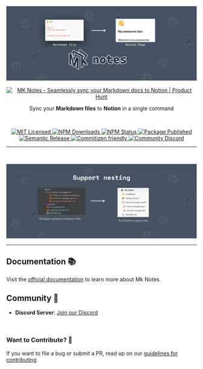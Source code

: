 <img src="./assets/mk-notes-banner.png" width="800"/>

<p align="center">
    <a href="https://www.producthunt.com/products/mk-notes?embed=true&utm_source=badge-featured&utm_medium=badge&utm_source=badge-mk&#0045;notes" target="_blank">
      <img src="https://api.producthunt.com/widgets/embed-image/v1/featured.svg?post_id=978916&theme=light&t=1750010974823" alt="MK&#0032;Notes - Seamlessly&#0032;sync&#0032;your&#0032;Markdown&#0032;docs&#0032;to&#0032;Notion | Product Hunt" style="width: 250px; height: 54px;" width="250" height="54"/>
    </a>
</p>

<p align="center">
Sync your <b>Markdown files</b> to <b>Notion</b> in a single command
</p>

<br />

<p align="center">
    <a href="https://github.com/Myastr0/mk-notes/blob/master/LICENSE">
      <img alt="MIT Licensed" src="https://img.shields.io/npm/l/@nrwl/workspace.svg?style=flat" />
    </a>
    <a href="https://www.npmjs.com/package/@mk-notes/cli">
        <img alt="NPM Downloads" src="https://img.shields.io/npm/dm/%40mk-notes%2Fcli">
    </a>
    <a href="https://www.npmjs.com/package/@mk-notes/cli">
      <img alt="NPM Status" src="https://img.shields.io/npm/v/%40mk-notes%2Fcli?style=flat" />
    </a>
    <a href="https://github.com/Myastr0/mk-notes/actions/workflows/deploy-package.yml">
      <img alt="Package Published" src="https://github.com/Myastr0/mk-notes/actions/workflows/deploy-package.yml/badge.svg?event=release" />
    </a>
    <a href="">
      <img alt="Semantic Release" src="https://img.shields.io/badge/%20%20%F0%9F%93%A6%F0%9F%9A%80-semantic--release-e10079.svg?style=flat" />
    </a>
    <a href="https://commitizen.github.io/cz-cli/">
      <img alt="Commitizen friendly" src="https://img.shields.io/badge/commitizen-friendly-brightgreen.svg">
    </a>
    <a href="https://discord.gg/AuVGNnyMfQ">
      <img alt="Community Discord" src="https://img.shields.io/discord/1336688241583325224?label=Community%20Discord&labelColor=404eee">
    </a>

</p>

<hr />

<br />

![Support nesting](./assets/support-nesting.png)

---

## Documentation 📚

Visit the [official documentation](https://docs.mk-notes.io) to learn more about Mk Notes.

## Community 📣

- **Discord Server**: [Join our Discord](https://discord.gg/AuVGNnyMfQ)

<br />

### Want to Contribute? 💪

If you want to file a bug or submit a PR, read up on
our [guidelines for contributing](https://github.com/Myastr0/mk-notes/blob/master/CONTRIBUTING.md)
